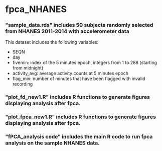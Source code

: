 # fpca_NHANES 

### "sample_data.rds" includes 50 subjects randomly selected from NHANES 2011-2014 with accelerometer data
This dataset includes the following variables:
- SEQN
- day
- fivemin: index of the 5 minutes epoch, integers from 1 to 288 (starting from midnight)
- activity_avg: average activity counts at 5 minutes epoch
- flag_min: number of minutes that have been flagged with invalid recording

### "plot_fd_new1.R" includes R functions to generate figures displaying analysis after fpca. 

### "plot_fpca_new1.R" includes R functions to generate figures displaying analysis after fpca. 

### "fPCA_analysis code" includes the main R code to run fpca analysis on the sample NHANES data. 